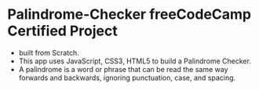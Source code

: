 # Palindrome-Checker freeCodeCamp Certified Project
* built from Scratch.
* This app uses JavaScript, CSS3, HTML5 to build a Palindrome Checker.
* A palindrome is a word or phrase that can be read the same way forwards and backwards, ignoring punctuation, case, and spacing.
